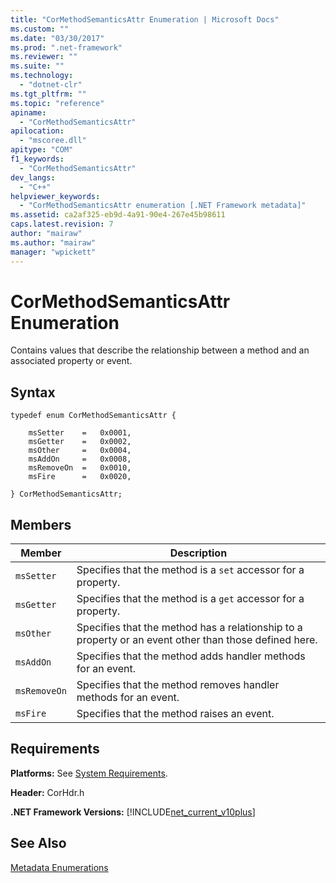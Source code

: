 ```yaml
---
title: "CorMethodSemanticsAttr Enumeration | Microsoft Docs"
ms.custom: ""
ms.date: "03/30/2017"
ms.prod: ".net-framework"
ms.reviewer: ""
ms.suite: ""
ms.technology: 
  - "dotnet-clr"
ms.tgt_pltfrm: ""
ms.topic: "reference"
apiname: 
  - "CorMethodSemanticsAttr"
apilocation: 
  - "mscoree.dll"
apitype: "COM"
f1_keywords: 
  - "CorMethodSemanticsAttr"
dev_langs: 
  - "C++"
helpviewer_keywords: 
  - "CorMethodSemanticsAttr enumeration [.NET Framework metadata]"
ms.assetid: ca2af325-eb9d-4a91-90e4-267e45b98611
caps.latest.revision: 7
author: "mairaw"
ms.author: "mairaw"
manager: "wpickett"
---
```

# CorMethodSemanticsAttr Enumeration
Contains values that describe the relationship between a method and an associated property or event.  
  
## Syntax  
  
```  
typedef enum CorMethodSemanticsAttr {  
  
    msSetter    =   0x0001,  
    msGetter    =   0x0002,  
    msOther     =   0x0004,  
    msAddOn     =   0x0008,  
    msRemoveOn  =   0x0010,  
    msFire      =   0x0020,  
  
} CorMethodSemanticsAttr;  
```  
  
## Members  
  
|Member|Description|  
|------------|-----------------|  
|`msSetter`|Specifies that the method is a `set` accessor for a property.|  
|`msGetter`|Specifies that the method is a `get` accessor for a property.|  
|`msOther`|Specifies that the method has a relationship to a property or an event other than those defined here.|  
|`msAddOn`|Specifies that the method adds handler methods for an event.|  
|`msRemoveOn`|Specifies that the method removes handler methods for an event.|  
|`msFire`|Specifies that the method raises an event.|  
  
## Requirements  
 **Platforms:** See [System Requirements](../../../../docs/framework/get-started/system-requirements.md).  
  
 **Header:** CorHdr.h  
  
 **.NET Framework Versions:** [!INCLUDE[net_current_v10plus](../../../../includes/net-current-v10plus-md.md)]  
  
## See Also  
 [Metadata Enumerations](../../../../docs/framework/unmanaged-api/metadata/metadata-enumerations.md)
